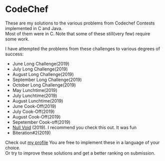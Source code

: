 # CodeChef

These are my solutions to the various problems from Codechef Contests implemented in C and Java.  
Most of them were in C.
Note that some of these still(very few) require some work.

I have attempted the problems from these challenges to various degrees of success:  
* June Long Challenge(2019)
* July Long Challenge(2019)
* August Long Challenge(2019)
* September Long Challenge(2019)
* October Long Challenge(2019)
* May Lunchtime(2019)
* July Lunchtime(2019)
* August Lunchtime(2019)
* June Cook-Off(2019)
* July Cook-Off(2019)
* August Cook-Off(2019)
* Sepetember Cook-off(2019)
* [Null Void](https://www.codechef.com/NUVO2019/) (2019). I recommend you check this out. It was fun
* Biteration#2(2019)

Check out [my profile](https://www.codechef.com/users/duddumahesh)
You are free to implement these in a language of your choice.  
Or try to improve these solutions and get a better ranking on submission.
